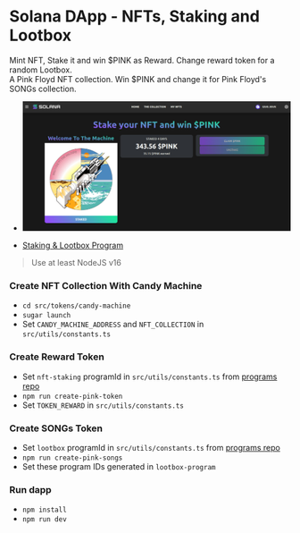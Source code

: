 # Solana DApp - NFTs, Staking and Lootbox

Mint NFT, Stake it and win $PINK as Reward. Change reward token for a random Lootbox.
<br>
A Pink Floyd NFT collection. Win $PINK and change it for Pink Floyd's SONGs collection.

- ![Stake NFT Demo](https://github.com/KevinFiorentino/solana-staking-lootbox-ui/blob/master/public/stake-demo.png?raw=true)

- [Staking & Lootbox Program](https://github.com/KevinFiorentino/solana-staking-lootbox)

> Use at least NodeJS v16

### Create NFT Collection With Candy Machine

- `cd src/tokens/candy-machine`
- `sugar launch`
- Set `CANDY_MACHINE_ADDRESS` and `NFT_COLLECTION` in `src/utils/constants.ts`

### Create Reward Token

- Set `nft-staking` programId in `src/utils/constants.ts` from [programs repo](https://github.com/KevinFiorentino/solana-staking-lootbox)
- `npm run create-pink-token`
- Set `TOKEN_REWARD` in `src/utils/constants.ts`

### Create SONGs Token

- Set `lootbox` programId in `src/utils/constants.ts` from [programs repo](https://github.com/KevinFiorentino/solana-staking-lootbox)
- `npm run create-pink-songs`
- Set these program IDs generated in `lootbox-program`

### Run dapp

- `npm install`
- `npm run dev`
